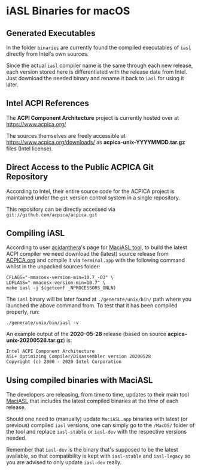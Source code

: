 # iASL Binaries for macOS

## Generated Executables

In the folder `binaries` are currently found the compiled executables of `iasl` directly from Intel's own sources.

Since the actual `iasl` compiler name is the same through each new release, each version stored here is differentiated with the release date from Intel. Just download the needed binary and rename it back to `iasl` for using it later.

## Intel ACPI References

The **ACPI Component Architecture** project is currently hosted over at https://www.acpica.org/<br/>

The sources themselves are freely accessible at https://www.acpica.org/downloads/ as **acpica-unix-YYYYMMDD.tar.gz** files (Intel license).

## Direct Access to the Public ACPICA Git Repository

According to Intel, their entire source code for the ACPICA project is maintained under the `git` version control system in a single repository.

This repository can be directly accessed via `git://github.com/acpica/acpica.git`

## Compiling iASL

According to user [acidanthera](https://github.com/acidanthera)'s page for [MaciASL tool](https://github.com/acidanthera/MaciASL), to build the latest ACPI compiler we need download the (latest) source release from [ACPICA.org](https://www.acpica.org/downloads/) and compile it via `Terminal.app` with the following command whilst in the unpacked sources folder:
```
CFLAGS="-mmacosx-version-min=10.7 -O3" \
LDFLAGS="-mmacosx-version-min=10.7" \
make iasl -j $(getconf _NPROCESSORS_ONLN)
```
The `iasl` binary will be later found at `./generate/unix/bin/` path where you launched the above command from. To test that it has been compiled properly, run:

`./generate/unix/bin/iasl -v`

An example output of the **2020-05-28** release (based on source **acpica-unix-20200528.tar.gz**) is:
```
Intel ACPI Component Architecture
ASL+ Optimizing Compiler/Disassembler version 20200528
Copyright (c) 2000 - 2020 Intel Corporation
```

## Using compiled binaries with MaciASL

The developers are releasing, from time to time, updates to their main tool [MaciASL](https://github.com/acidanthera/MaciASL/releases) that includes the latest compiled binaries at the _time_ of each release.

Should one need to (manually) update `MaciASL.app` binaries with latest (or previous) compiled `iasl` versions, one can simply go to the `/MacOS/` folder of the tool and replace `iasl-stable` or `iasl-dev` with the respective versions needed.

Remember that `iasl-dev` is the binary that's supposed to be the latest available, so that compatibility is kept with `iasl-stable` and `iasl-legacy` so you are advised to only update `iasl-dev` really.

